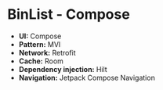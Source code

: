 # **BinList - Compose**
- **UI:** Compose
- **Pattern:** MVI
- **Network:** Retrofit
- **Cache:** Room
- **Dependency injection:** Hilt       
- **Navigation:** Jetpack Compose Navigation
